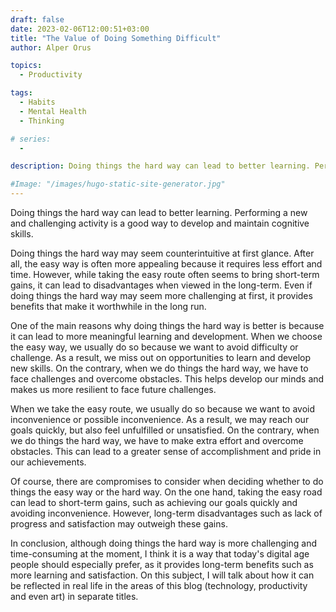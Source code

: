 ```yaml
---
draft: false
date: 2023-02-06T12:00:51+03:00
title: "The Value of Doing Something Difficult"
author: Alper Orus

topics:
  - Productivity

tags:
  - Habits
  - Mental Health
  - Thinking

# series:
  -

description: Doing things the hard way can lead to better learning. Performing a new and challenging activity is a good way to develop and maintain cognitive skills.

#Image: "/images/hugo-static-site-generator.jpg"
---
```


Doing things the hard way can lead to better learning. Performing a new and challenging activity is a good way to develop and maintain cognitive skills.

Doing things the hard way may seem counterintuitive at first glance. After all, the easy way is often more appealing because it requires less effort and time. However, while taking the easy route often seems to bring short-term gains, it can lead to disadvantages when viewed in the long-term. Even if doing things the hard way may seem more challenging at first, it provides benefits that make it worthwhile in the long run.

One of the main reasons why doing things the hard way is better is because it can lead to more meaningful learning and development. When we choose the easy way, we usually do so because we want to avoid difficulty or challenge. As a result, we miss out on opportunities to learn and develop new skills. On the contrary, when we do things the hard way, we have to face challenges and overcome obstacles. This helps develop our minds and makes us more resilient to face future challenges.

When we take the easy route, we usually do so because we want to avoid inconvenience or possible inconvenience. As a result, we may reach our goals quickly, but also feel unfulfilled or unsatisfied. On the contrary, when we do things the hard way, we have to make extra effort and overcome obstacles. This can lead to a greater sense of accomplishment and pride in our achievements.

Of course, there are compromises to consider when deciding whether to do things the easy way or the hard way. On the one hand, taking the easy road can lead to short-term gains, such as achieving our goals quickly and avoiding inconvenience. However, long-term disadvantages such as lack of progress and satisfaction may outweigh these gains.

In conclusion, although doing things the hard way is more challenging and time-consuming at the moment, I think it is a way that today's digital age people should especially prefer, as it provides long-term benefits such as more learning and satisfaction. On this subject, I will talk about how it can be reflected in real life in the areas of this blog (technology, productivity and even art) in separate titles.
